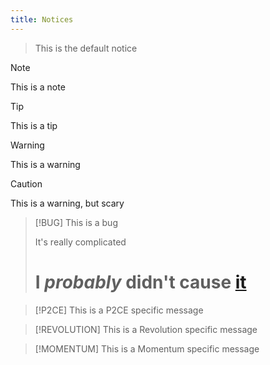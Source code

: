 ```yaml
---
title: Notices
---
```


> This is the default notice

> [!NOTE]
> This is a note

> [!TIP]
> This is a tip

> [!WARNING]
> This is a warning

> [!CAUTION]
> This is a warning, but scary

> [!BUG]
> This is a bug
>
> It's really complicated
>
> # I _probably_ didn't cause [it](/)

> [!P2CE]
> This is a P2CE specific message

> [!REVOLUTION]
> This is a Revolution specific message

> [!MOMENTUM]
> This is a Momentum specific message
